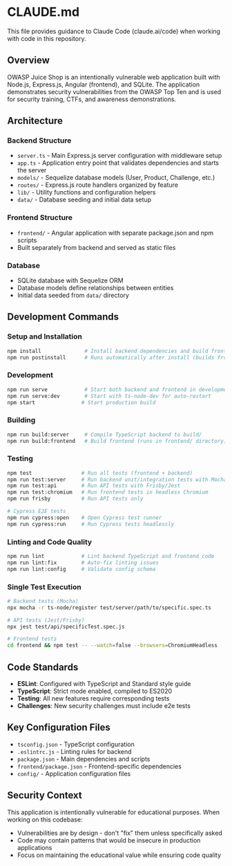 # CLAUDE.md

This file provides guidance to Claude Code (claude.ai/code) when working with code in this repository.

## Overview

OWASP Juice Shop is an intentionally vulnerable web application built with Node.js, Express.js, Angular (frontend), and SQLite. The application demonstrates security vulnerabilities from the OWASP Top Ten and is used for security training, CTFs, and awareness demonstrations.

## Architecture

### Backend Structure

- `server.ts` - Main Express.js server configuration with middleware setup
- `app.ts` - Application entry point that validates dependencies and starts the server
- `models/` - Sequelize database models (User, Product, Challenge, etc.)
- `routes/` - Express.js route handlers organized by feature
- `lib/` - Utility functions and configuration helpers
- `data/` - Database seeding and initial data setup

### Frontend Structure

- `frontend/` - Angular application with separate package.json and npm scripts
- Built separately from backend and served as static files

### Database

- SQLite database with Sequelize ORM
- Database models define relationships between entities
- Initial data seeded from `data/` directory

## Development Commands

### Setup and Installation

```bash
npm install              # Install backend dependencies and build frontend
npm run postinstall      # Runs automatically after install (builds frontend)
```

### Development

```bash
npm run serve            # Start both backend and frontend in development mode
npm run serve:dev        # Start with ts-node-dev for auto-restart
npm start               # Start production build
```

### Building

```bash
npm run build:server     # Compile TypeScript backend to build/
npm run build:frontend   # Build frontend (runs in frontend/ directory)
```

### Testing

```bash
npm test                # Run all tests (frontend + backend)
npm run test:server     # Run backend unit/integration tests with Mocha
npm run test:api        # Run API tests with Frisby/Jest
npm run test:chromium   # Run frontend tests in headless Chromium
npm run frisby          # Run API tests only

# Cypress E2E tests
npm run cypress:open    # Open Cypress test runner
npm run cypress:run     # Run Cypress tests headlessly
```

### Linting and Code Quality

```bash
npm run lint            # Lint backend TypeScript and frontend code
npm run lint:fix        # Auto-fix linting issues
npm run lint:config     # Validate config schema
```

### Single Test Execution

```bash
# Backend tests (Mocha)
npx mocha -r ts-node/register test/server/path/to/specific.spec.ts

# API tests (Jest/Frisby)
npx jest test/api/specificTest.spec.js

# Frontend tests
cd frontend && npm test -- --watch=false --browsers=ChromiumHeadless
```

## Code Standards

- **ESLint**: Configured with TypeScript and Standard style guide
- **TypeScript**: Strict mode enabled, compiled to ES2020
- **Testing**: All new features require corresponding tests
- **Challenges**: New security challenges must include e2e tests

## Key Configuration Files

- `tsconfig.json` - TypeScript configuration
- `.eslintrc.js` - Linting rules for backend
- `package.json` - Main dependencies and scripts
- `frontend/package.json` - Frontend-specific dependencies
- `config/` - Application configuration files

## Security Context

This application is intentionally vulnerable for educational purposes. When working on this codebase:

- Vulnerabilities are by design - don't "fix" them unless specifically asked
- Code may contain patterns that would be insecure in production applications
- Focus on maintaining the educational value while ensuring code quality
